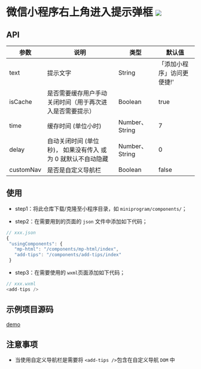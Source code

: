 # 微信小程序右上角进入提示弹框 ![](https://img.shields.io/badge/Version-1.0.0-ff974d.svg?style=plastic)

## API
| 参数 | 说明 | 类型 | 默认值 |
| ----------- | ----------- | ----------- |----------- |
| text      | 提示文字   | String | 「添加小程序」访问更便捷!'
| isCache   | 是否需要缓存用户手动关闭时间（用于再次进入是否需要提示）  | Boolean | true
| time   | 缓存时间 (单位小时) | Number、String | 7
| delay   | 自动关闭时间 (单位秒)， 如果没有传入 或 为 0 就默认不自动隐藏 | Number、String | 0
| customNav   | 是否是自定义导航栏  | Boolean | false

## 使用
- step1：将此仓库下载/克隆至小程序目录，如 `miniprogram/components/`；

- step2：在需要用到的页面的 `json` 文件中添加如下代码；
 ```javascript
 // xxx.json
 {
  "usingComponents": {
    "mp-html": "/components/mp-html/index",
    "add-tips": "/components/add-tips/index"
  }
 ```

- step3：在需要使用的 `wxml`页面添加如下代码；
```javascript
// xxx.wxml
<add-tips />
```
## 示例项目源码

[demo](https://github.com/mayunlongtx/applet-example)

## 注意事项

- 当使用自定义导航栏是需要将 `<add-tips />`包含在自定义导航 `DOM` 中
